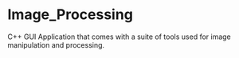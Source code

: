 # Image_Processing
C++ GUI Application that comes with a suite of tools used for image manipulation and processing. 

